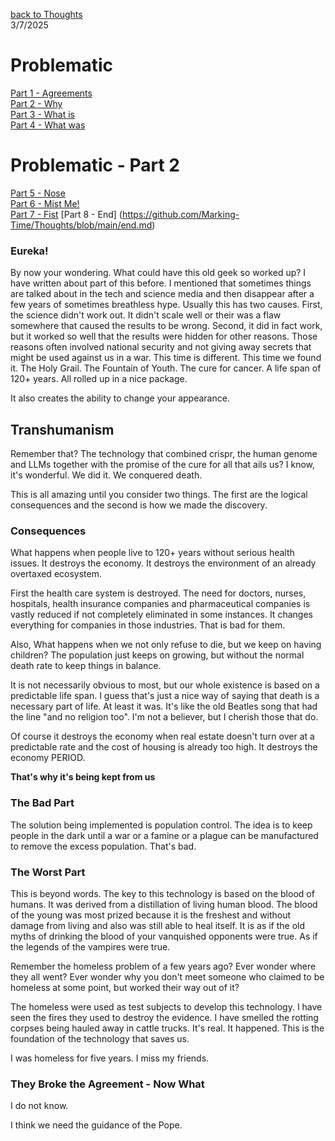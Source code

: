 [back to Thoughts](https://github.com/Marking-Time/Thoughts/tree/main)  
3/7/2025  
# Problematic
[Part 1 - Agreements](https://github.com/Marking-Time/Thoughts/blob/main/agreements.md)   
[Part 2 - Why](https://github.com/Marking-Time/Thoughts/blob/main/why.md)   
[Part 3 - What is](https://github.com/Marking-Time/Thoughts/blob/main/what_is.md)   
[Part 4 - What was](https://github.com/Marking-Time/Thoughts/blob/main/was.md)   


# Problematic - Part 2
[Part 5  - Nose](https://github.com/Marking-Time/Thoughts/blob/main/nose.md)   
[Part 6 - Mist Me!](https://github.com/Marking-Time/Thoughts/blob/main/mist.md)   
[Part 7 - Fist](https://github.com/Marking-Time/Thoughts/blob/main/fist.md)
[Part 8 - End] (https://github.com/Marking-Time/Thoughts/blob/main/end.md)   

### Eureka!
By now your wondering. What could have this old geek so worked up? I have written about part of this before.  I mentioned that sometimes things are talked about in the tech and science media and then disappear after a few years of sometimes breathless hype. Usually this has two causes.  First, the science didn't work out. It didn't scale well or their was a flaw somewhere that caused the results to be wrong.  Second, it did in fact work, but it worked so well that the results were hidden for other reasons.  Those reasons often involved national security and not giving away secrets that might be used against us in a war.  This time is different. This time we found it.  The Holy Grail.  The Fountain of Youth.  The cure for cancer. A life span of 120+ years. All rolled up in a nice package.  

It also creates the ability to change your appearance.   
## Transhumanism
Remember that? The technology that combined crispr, the human genome and LLMs together with the promise of the cure for all that ails us? I know, it's wonderful. We did it. We conquered death.  

This is all amazing until you consider two things.  The first are the logical consequences and the second is how we made the discovery.

### Consequences
What happens when people live to 120+ years without serious health issues.  It destroys the economy. It destroys the environment of an already overtaxed ecosystem. 

First the health care system is destroyed. The need for doctors, nurses, hospitals, health insurance companies and pharmaceutical companies is vastly reduced if not completely eliminated in some instances. It changes everything for companies in those industries. That is bad for them.

Also, What happens when we not only refuse to die, but we keep on having children? The population just keeps on growing, but without the normal death rate to keep things in balance. 

It is not necessarily obvious to most, but our whole existence is based on a predictable life span.  I guess that's just a nice way of saying that death is a necessary part of life. At least it was. It's like the old Beatles song that had the line "and no religion too". I'm not a believer, but I cherish those that do.

Of course it destroys the economy when real estate doesn't turn over at a predictable rate and the cost of housing is already too high.  It destroys the economy PERIOD.  

__That's why it's being kept from us__

### The Bad Part 
The solution being implemented is population control. The idea is to keep people in the dark until a war or a famine or a plague can be manufactured to remove the excess population. That's bad.

### The Worst Part
This is beyond words. The key to this technology is based on the blood of humans. It was derived from a distillation of living human blood. The blood of the young was most prized because it is the freshest and without damage from living and also was still able to heal itself. It is as if the old myths of drinking the blood of your vanquished opponents were true.  As if the legends of the vampires were true.  

Remember the homeless problem of a few years ago? Ever wonder where they all went? Ever wonder why you don't meet someone who claimed to be homeless at some point, but worked their way out of it?  

The homeless were used as test subjects to develop this technology. I have seen the fires they used to destroy the evidence.  I have smelled the rotting corpses being hauled away in cattle trucks.  It's real. It happened. This is the foundation of the technology that saves us.  

I was homeless for five years.  I miss my friends.

### They Broke the Agreement - Now What  

I do not know.  

I think we need the guidance of the Pope.   
